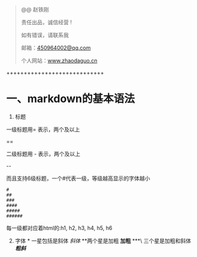 

>@@  赵铁刚 
>
>责任出品，诚信经营 !
>
>如有错误，请联系我
>
>邮箱：450964002@qq.com
>
>个人网站：www.zhaodaguo.cn

++++++++++++++++++++++++++++

# 一、markdown的基本语法

1. 标题

一级标题用= 表示，两个及以上

==

二级标题用 - 表示，两个及以上

--

而且支持6级标题，一个#代表一级，等级越高显示的字体越小

```
# 
##
###
####
#####
######
```

每一级都对应着html的:h1, h2, h3, h4, h5, h6 

2. 字体
  \*  一星包括是斜体
  *斜体*
  \**两个星是加粗
  **加粗**
  \***\ 三个星是加粗和斜体
  ***粗斜***
